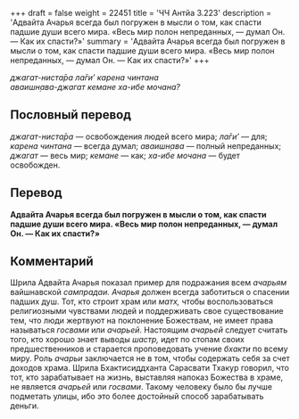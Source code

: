 +++
draft = false
weight = 22451
title = 'ЧЧ Антйа 3.223'
description = 'Адвайта Ачарья всегда был погружен в мысли о том, как спасти падшие души всего мира. «Весь мир полон непреданных, — думал Он. — Как их спасти?»'
summary = 'Адвайта Ачарья всегда был погружен в мысли о том, как спасти падшие души всего мира. «Весь мир полон непреданных, — думал Он. — Как их спасти?»'
+++

_джагат-ниста̄ра ла̄ги’ карена чинтана  
аваишн̣ава-джагат кемане ха-ибе мочана?_

## Пословный перевод

_джагат_\-_ниста̄ра_ — освобождения людей всего мира; _ла̄ги’_ — для; _карена_ _чинтана_ — всегда думал; _аваишн̣ава_ — полный непреданных; _джагат_ — весь мир; _кемане_ — как; _ха_\-_ибе_ _мочана_ — будет освобожден.

## Перевод

**Адвайта Ачарья всегда был погружен в мысли о том, как спасти падшие души всего мира. «Весь мир полон непреданных, — думал Он. — Как их спасти?»**

## Комментарий

Шрила Адвайта Ачарья показал пример для подражания всем _ачарьям_ вайшнавской _сампрадаи._ _Ачарья_ должен всегда заботиться о спасении падших душ. Тот, кто строит храм или _матх,_ чтобы воспользоваться религиозными чувствами людей и поддерживать свое существование тем, что люди жертвуют на поклонение Божествам, не имеет права называться _госвами_ или _ачарьей_. Настоящим _ачарьей_ следует считать того, кто хорошо знает выводы _шастр,_ идет по стопам своих предшественников и старается проповедовать учение _бхакти_ по всему миру. Роль _ачарьи_ заключается не в том, чтобы содержать себя за счет доходов храма. Шрила Бхактисиддханта Сарасвати Тхакур говорил, что тот, кто зарабатывает на жизнь, выставляя напоказ Божества в храме, не является _ачарьей_ или _госвами_. Такому человеку было бы лучше подметать улицы, ибо это более достойный способ зарабатывать деньги.
